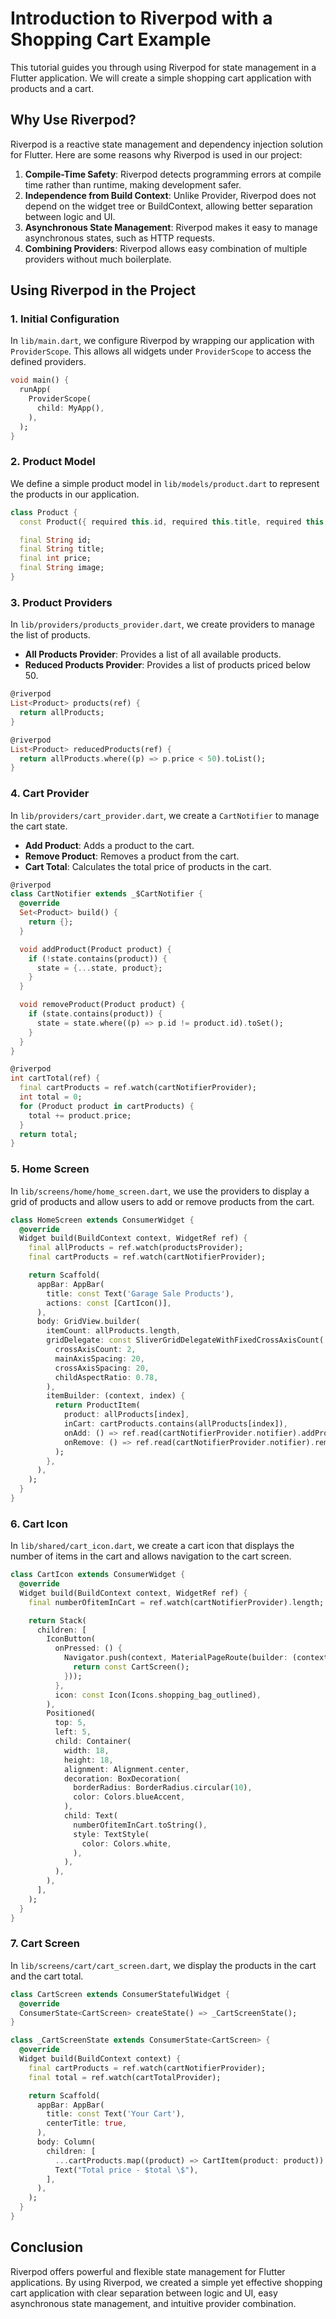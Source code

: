 # Introduction to Riverpod with a Shopping Cart Example

This tutorial guides you through using Riverpod for state management in a Flutter application. We will create a simple shopping cart application with products and a cart.

## Why Use Riverpod?

Riverpod is a reactive state management and dependency injection solution for Flutter. Here are some reasons why Riverpod is used in our project:

1. **Compile-Time Safety**: Riverpod detects programming errors at compile time rather than runtime, making development safer.
2. **Independence from Build Context**: Unlike Provider, Riverpod does not depend on the widget tree or BuildContext, allowing better separation between logic and UI.
3. **Asynchronous State Management**: Riverpod makes it easy to manage asynchronous states, such as HTTP requests.
4. **Combining Providers**: Riverpod allows easy combination of multiple providers without much boilerplate.

## Using Riverpod in the Project

### 1. Initial Configuration

In `lib/main.dart`, we configure Riverpod by wrapping our application with `ProviderScope`. This allows all widgets under `ProviderScope` to access the defined providers.

```dart
void main() {
  runApp(
    ProviderScope(
      child: MyApp(),
    ),
  );
}
```

### 2. Product Model

We define a simple product model in `lib/models/product.dart` to represent the products in our application.

```dart
class Product {
  const Product({ required this.id, required this.title, required this.price, required this.image });

  final String id;
  final String title;
  final int price;
  final String image;
}
```

### 3. Product Providers

In `lib/providers/products_provider.dart`, we create providers to manage the list of products.

- **All Products Provider**: Provides a list of all available products.
- **Reduced Products Provider**: Provides a list of products priced below 50.

```dart
@riverpod
List<Product> products(ref) {
  return allProducts;
}

@riverpod
List<Product> reducedProducts(ref) {
  return allProducts.where((p) => p.price < 50).toList();
}
```

### 4. Cart Provider

In `lib/providers/cart_provider.dart`, we create a `CartNotifier` to manage the cart state.

- **Add Product**: Adds a product to the cart.
- **Remove Product**: Removes a product from the cart.
- **Cart Total**: Calculates the total price of products in the cart.

```dart
@riverpod
class CartNotifier extends _$CartNotifier {
  @override
  Set<Product> build() {
    return {};
  }

  void addProduct(Product product) {
    if (!state.contains(product)) {
      state = {...state, product};
    }
  }

  void removeProduct(Product product) {
    if (state.contains(product)) {
      state = state.where((p) => p.id != product.id).toSet();
    }
  }
}

@riverpod
int cartTotal(ref) {
  final cartProducts = ref.watch(cartNotifierProvider);
  int total = 0;
  for (Product product in cartProducts) {
    total += product.price;
  }
  return total;
}
```

### 5. Home Screen

In `lib/screens/home/home_screen.dart`, we use the providers to display a grid of products and allow users to add or remove products from the cart.

```dart
class HomeScreen extends ConsumerWidget {
  @override
  Widget build(BuildContext context, WidgetRef ref) {
    final allProducts = ref.watch(productsProvider);
    final cartProducts = ref.watch(cartNotifierProvider);

    return Scaffold(
      appBar: AppBar(
        title: const Text('Garage Sale Products'),
        actions: const [CartIcon()],
      ),
      body: GridView.builder(
        itemCount: allProducts.length,
        gridDelegate: const SliverGridDelegateWithFixedCrossAxisCount(
          crossAxisCount: 2,
          mainAxisSpacing: 20,
          crossAxisSpacing: 20,
          childAspectRatio: 0.78,
        ),
        itemBuilder: (context, index) {
          return ProductItem(
            product: allProducts[index],
            inCart: cartProducts.contains(allProducts[index]),
            onAdd: () => ref.read(cartNotifierProvider.notifier).addProduct(allProducts[index]),
            onRemove: () => ref.read(cartNotifierProvider.notifier).removeProduct(allProducts[index]),
          );
        },
      ),
    );
  }
}
```

### 6. Cart Icon

In `lib/shared/cart_icon.dart`, we create a cart icon that displays the number of items in the cart and allows navigation to the cart screen.

```dart
class CartIcon extends ConsumerWidget {
  @override
  Widget build(BuildContext context, WidgetRef ref) {
    final numberOfitemInCart = ref.watch(cartNotifierProvider).length;

    return Stack(
      children: [
        IconButton(
          onPressed: () {
            Navigator.push(context, MaterialPageRoute(builder: (context) {
              return const CartScreen();
            }));
          },
          icon: const Icon(Icons.shopping_bag_outlined),
        ),
        Positioned(
          top: 5,
          left: 5,
          child: Container(
            width: 18,
            height: 18,
            alignment: Alignment.center,
            decoration: BoxDecoration(
              borderRadius: BorderRadius.circular(10),
              color: Colors.blueAccent,
            ),
            child: Text(
              numberOfitemInCart.toString(),
              style: TextStyle(
                color: Colors.white,
              ),
            ),
          ),
        ),
      ],
    );
  }
}
```

### 7. Cart Screen

In `lib/screens/cart/cart_screen.dart`, we display the products in the cart and the cart total.

```dart
class CartScreen extends ConsumerStatefulWidget {
  @override
  ConsumerState<CartScreen> createState() => _CartScreenState();
}

class _CartScreenState extends ConsumerState<CartScreen> {
  @override
  Widget build(BuildContext context) {
    final cartProducts = ref.watch(cartNotifierProvider);
    final total = ref.watch(cartTotalProvider);

    return Scaffold(
      appBar: AppBar(
        title: const Text('Your Cart'),
        centerTitle: true,
      ),
      body: Column(
        children: [
          ...cartProducts.map((product) => CartItem(product: product)).toList(),
          Text("Total price - $total \$"),
        ],
      ),
    );
  }
}
```

## Conclusion

Riverpod offers powerful and flexible state management for Flutter applications. By using Riverpod, we created a simple yet effective shopping cart application with clear separation between logic and UI, easy asynchronous state management, and intuitive provider combination.
